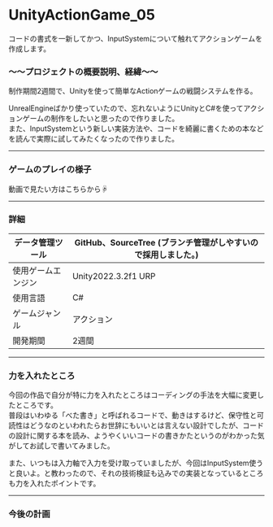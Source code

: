 # UnityActionGame_05  
コードの書式を一新してかつ、InputSystemについて触れてアクションゲームを作成します。  

### ～～プロジェクトの概要説明、経緯～～  
制作期間2週間で、Unityを使って簡単なActionゲームの戦闘システムを作る。  

UnrealEngineばかり使っていたので、忘れないようにUnityとC#を使ってアクションゲームの制作をしたいと思ったので作りました。  
また、InputSystemという新しい実装方法や、コードを綺麗に書くための本などを読んで実際に試してみたくなったので作りました。
___
### ゲームのプレイの様子  

動画で見たい方はこちらから☟  

___  
### 詳細  
| データ管理ツール | GitHub、SourceTree (ブランチ管理がしやすいので採用しました。)|
----|---- 
| 使用ゲームエンジン | Unity2022.3.2f1 URP |
| 使用言語 | C# |
|ゲームジャンル| アクション |
|開発期間|2週間|　　
---
### 力を入れたところ  
今回の作品で自分が特に力を入れたところはコーディングの手法を大幅に変更したところです。  
普段はいわゆる「べた書き」と呼ばれるコードで、動きはするけど、保守性と可読性はどうなのといわれたらお世辞にもいいとは言えない設計でしたが、コードの設計に関する本を読み、ようやくいいコードの書きかたというのがわかった気がしてお試しで書いてみました。  

また、いつもは入力軸で入力を受け取っていましたが、今回はInputSystem使うと良いよ。と教わったので、それの技術検証も込みでの実装となっているところも力を入れたポイントです。  

---
### 今後の計画



